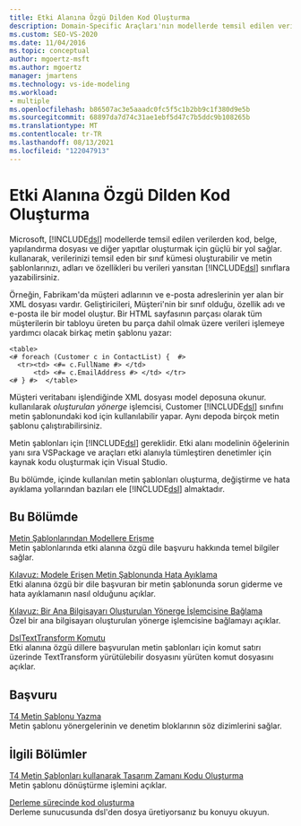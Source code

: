 ```yaml
---
title: Etki Alanına Özgü Dilden Kod Oluşturma
description: Domain-Specific Araçları'nın modellerde temsil edilen verilerden kod, belge ve diğer yapıtlar oluşturmanın güçlü bir yolunu nasıl sağladığını öğrenin.
ms.custom: SEO-VS-2020
ms.date: 11/04/2016
ms.topic: conceptual
author: mgoertz-msft
ms.author: mgoertz
manager: jmartens
ms.technology: vs-ide-modeling
ms.workload:
- multiple
ms.openlocfilehash: b86507ac3e5aaadc0fc5f5c1b2bb9c1f380d9e5b
ms.sourcegitcommit: 68897da7d74c31ae1ebf5d47c7b5ddc9b108265b
ms.translationtype: MT
ms.contentlocale: tr-TR
ms.lasthandoff: 08/13/2021
ms.locfileid: "122047913"
---
```

# <a name="generating-code-from-a-domain-specific-language"></a>Etki Alanına Özgü Dilden Kod Oluşturma

Microsoft, [!INCLUDE[dsl](../modeling/includes/dsl_md.md)] modellerde temsil edilen verilerden kod, belge, yapılandırma dosyası ve diğer yapıtlar oluşturmak için güçlü bir yol sağlar. kullanarak, verilerinizi temsil eden bir sınıf kümesi oluşturabilir ve metin şablonlarınızı, adları ve özellikleri bu verileri yansıtan [!INCLUDE[dsl](../modeling/includes/dsl_md.md)] sınıflara yazabilirsiniz.

Örneğin, Fabrikam'da müşteri adlarının ve e-posta adreslerinin yer alan bir XML dosyası vardır. Geliştiricileri, Müşteri'nin bir sınıf olduğu, özellik adı ve e-posta ile bir model oluştur. Bir HTML sayfasının parçası olarak tüm müşterilerin bir tabloyu üreten bu parça dahil olmak üzere verileri işlemeye yardımcı olacak birkaç metin şablonu yazar:

```
<table>
<# foreach (Customer c in ContactList) {  #>
  <tr><td> <#= c.FullName #> </td>
      <td> <#= c.EmailAddress #> </td> </tr>
<# } #>  </table>
```

Müşteri veritabanı işlendiğinde XML dosyası model deposuna okunur. kullanılarak *oluşturulan yönerge* işlemcisi, Customer [!INCLUDE[dsl](../modeling/includes/dsl_md.md)] sınıfını metin şablonundaki kod için kullanılabilir yapar. Aynı depoda birçok metin şablonu çalıştırabilirsiniz.

Metin şablonları için [!INCLUDE[dsl](../modeling/includes/dsl_md.md)] gereklidir. Etki alanı modelinin öğelerinin yanı sıra VSPackage ve araçları etki alanıyla tümleştiren denetimler için kaynak kodu oluşturmak için Visual Studio.

Bu bölümde, içinde kullanılan metin şablonları oluşturma, değiştirme ve hata ayıklama yollarından bazıları ele [!INCLUDE[dsl](../modeling/includes/dsl_md.md)] almaktadır.

## <a name="in-this-section"></a>Bu Bölümde

[Metin Şablonlarından Modellere Erişme](../modeling/accessing-models-from-text-templates.md)\
Metin şablonlarında etki alanına özgü dile başvuru hakkında temel bilgiler sağlar.

[Kılavuz: Modele Erişen Metin Şablonunda Hata Ayıklama](../modeling/walkthrough-debugging-a-text-template-that-accesses-a-model.md)\
Etki alanına özgü bir dile başvuran bir metin şablonunda sorun giderme ve hata ayıklamanın nasıl olduğunu açıklar.

[Kılavuz: Bir Ana Bilgisayarı Oluşturulan Yönerge İşlemcisine Bağlama](../modeling/walkthrough-connecting-a-host-to-a-generated-directive-processor.md)\
Özel bir ana bilgisayarı oluşturulan yönerge işlemcisine bağlamayı açıklar.

[DslTextTransform Komutu](../modeling/the-dsltexttransform-command.md)\
Etki alanına özgü dillere başvurulan metin şablonları için komut satırı üzerinde TextTransform yürütülebilir dosyasını yürüten komut dosyasını açıklar.

## <a name="reference"></a>Başvuru

[T4 Metin Şablonu Yazma](../modeling/writing-a-t4-text-template.md)\
Metin şablonu yönergelerinin ve denetim bloklarının söz dizimlerini sağlar.

## <a name="related-sections"></a>İlgili Bölümler

[T4 Metin Şablonları kullanarak Tasarım Zamanı Kodu Oluşturma](../modeling/design-time-code-generation-by-using-t4-text-templates.md)\
Metin şablonu dönüştürme işlemini açıklar.

[Derleme sürecinde kod oluşturma](../modeling/code-generation-in-a-build-process.md)\
Derleme sunucusunda dsl'den dosya üretiyorsanız bu konuyu okuyun.
